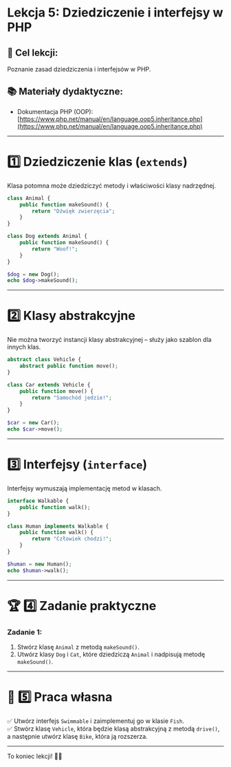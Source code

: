 # Lekcja 5: Dziedziczenie i interfejsy w PHP

## 🎯 Cel lekcji:
Poznanie zasad dziedziczenia i interfejsów w PHP.

## 📚 Materiały dydaktyczne:
- Dokumentacja PHP (OOP): [https://www.php.net/manual/en/language.oop5.inheritance.php](https://www.php.net/manual/en/language.oop5.inheritance.php)

---

# 1️⃣ Dziedziczenie klas (`extends`)
Klasa potomna może dziedziczyć metody i właściwości klasy nadrzędnej.

```php
class Animal {
    public function makeSound() {
        return "Dźwięk zwierzęcia";
    }
}

class Dog extends Animal {
    public function makeSound() {
        return "Woof!";
    }
}

$dog = new Dog();
echo $dog->makeSound();
```

---

# 2️⃣ Klasy abstrakcyjne
Nie można tworzyć instancji klasy abstrakcyjnej – służy jako szablon dla innych klas.

```php
abstract class Vehicle {
    abstract public function move();
}

class Car extends Vehicle {
    public function move() {
        return "Samochód jedzie!";
    }
}

$car = new Car();
echo $car->move();
```

---

# 3️⃣ Interfejsy (`interface`)
Interfejsy wymuszają implementację metod w klasach.

```php
interface Walkable {
    public function walk();
}

class Human implements Walkable {
    public function walk() {
        return "Człowiek chodzi!";
    }
}

$human = new Human();
echo $human->walk();
```

---

# 🏆 4️⃣ Zadanie praktyczne

### **Zadanie 1:**  
1. Stwórz klasę `Animal` z metodą `makeSound()`.
2. Utwórz klasy `Dog` i `Cat`, które dziedziczą `Animal` i nadpisują metodę `makeSound()`.

---

# 📌 5️⃣ Praca własna

✅ Utwórz interfejs `Swimmable` i zaimplementuj go w klasie `Fish`.  
✅ Stwórz klasę `Vehicle`, która będzie klasą abstrakcyjną z metodą `drive()`, a następnie utwórz klasę `Bike`, która ją rozszerza.  

---

To koniec lekcji! 🎯🚀
